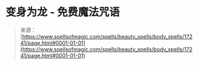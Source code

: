 <!--yml

-   category: 未分类

-   date: 2024-06-12 18:58:12

-->

# 变身为龙 - 免费魔法咒语

> 来源：[https://www.spellsofmagic.com/spells/beauty_spells/body_spells/17241/page.html#0001-01-01](https://www.spellsofmagic.com/spells/beauty_spells/body_spells/17241/page.html#0001-01-01)
